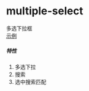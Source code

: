 # multiple-select
多选下拉框
<br/>
[示例](https://spring-min.github.io/canvas-animation/canvas_animate.html)
##### 特性
1. 多选下拉
2. 搜索
3. 选中搜索匹配
